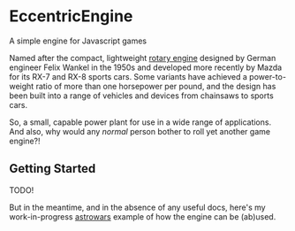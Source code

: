 # EccentricEngine
A simple engine for Javascript games

Named after the compact, lightweight [rotary engine](https://en.wikipedia.org/wiki/Wankel_engine) designed by German engineer Felix Wankel in the 1950s and developed more recently by Mazda for its RX-7 and RX-8 sports cars. Some variants have achieved a power-to-weight ratio of more than one horsepower per pound, and the design has been built into a range of vehicles and devices from chainsaws to sports cars.

So, a small, capable power plant for use in a wide range of applications. And also, why would any _normal_ person bother to roll yet another game engine?!

## Getting Started

TODO!

But in the meantime, and in the absence of any useful docs, here's my work-in-progress [astrowars](https://github.com/JustinPinner/astrowars) example of how the engine can be (ab)used.
